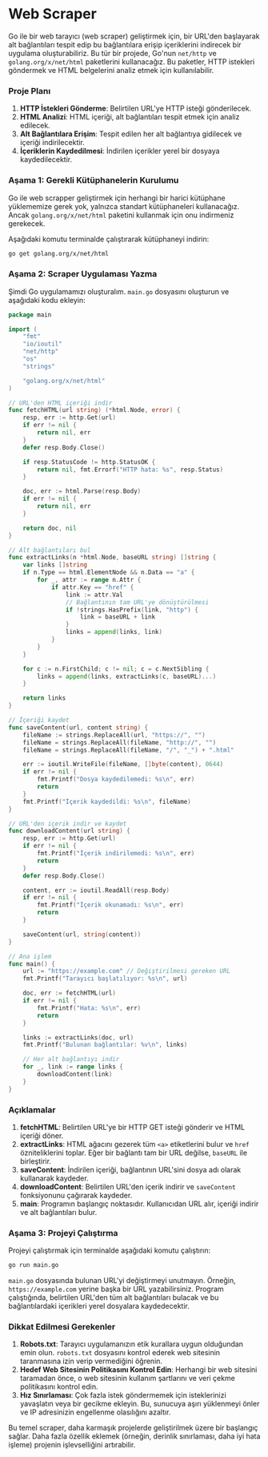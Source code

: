 # Web Scraper

Go ile bir web tarayıcı (web scraper) geliştirmek için, bir URL'den başlayarak alt bağlantıları tespit edip bu bağlantılara erişip içeriklerini indirecek bir uygulama oluşturabiliriz. Bu tür bir projede, Go'nun `net/http` ve `golang.org/x/net/html` paketlerini kullanacağız. Bu paketler, HTTP istekleri göndermek ve HTML belgelerini analiz etmek için kullanılabilir.

### Proje Planı

1. **HTTP İstekleri Gönderme**: Belirtilen URL'ye HTTP isteği gönderilecek.
2. **HTML Analizi**: HTML içeriği, alt bağlantıları tespit etmek için analiz edilecek.
3. **Alt Bağlantılara Erişim**: Tespit edilen her alt bağlantıya gidilecek ve içeriği indirilecektir.
4. **İçeriklerin Kaydedilmesi**: İndirilen içerikler yerel bir dosyaya kaydedilecektir.

### Aşama 1: Gerekli Kütüphanelerin Kurulumu

Go ile web scrapper geliştirmek için herhangi bir harici kütüphane yüklememize gerek yok, yalnızca standart kütüphaneleri kullanacağız. Ancak `golang.org/x/net/html` paketini kullanmak için onu indirmeniz gerekecek.

Aşağıdaki komutu terminalde çalıştırarak kütüphaneyi indirin:

```bash
go get golang.org/x/net/html
```

### Aşama 2: Scraper Uygulaması Yazma

Şimdi Go uygulamamızı oluşturalım. `main.go` dosyasını oluşturun ve aşağıdaki kodu ekleyin:

```go
package main

import (
	"fmt"
	"io/ioutil"
	"net/http"
	"os"
	"strings"

	"golang.org/x/net/html"
)

// URL'den HTML içeriği indir
func fetchHTML(url string) (*html.Node, error) {
	resp, err := http.Get(url)
	if err != nil {
		return nil, err
	}
	defer resp.Body.Close()

	if resp.StatusCode != http.StatusOK {
		return nil, fmt.Errorf("HTTP hata: %s", resp.Status)
	}

	doc, err := html.Parse(resp.Body)
	if err != nil {
		return nil, err
	}

	return doc, nil
}

// Alt bağlantıları bul
func extractLinks(n *html.Node, baseURL string) []string {
	var links []string
	if n.Type == html.ElementNode && n.Data == "a" {
		for _, attr := range n.Attr {
			if attr.Key == "href" {
				link := attr.Val
				// Bağlantının tam URL'ye dönüştürülmesi
				if !strings.HasPrefix(link, "http") {
					link = baseURL + link
				}
				links = append(links, link)
			}
		}
	}

	for c := n.FirstChild; c != nil; c = c.NextSibling {
		links = append(links, extractLinks(c, baseURL)...)
	}

	return links
}

// İçeriği kaydet
func saveContent(url, content string) {
	fileName := strings.ReplaceAll(url, "https://", "")
	fileName = strings.ReplaceAll(fileName, "http://", "")
	fileName = strings.ReplaceAll(fileName, "/", "_") + ".html"

	err := ioutil.WriteFile(fileName, []byte(content), 0644)
	if err != nil {
		fmt.Printf("Dosya kaydedilemedi: %s\n", err)
		return
	}
	fmt.Printf("İçerik kaydedildi: %s\n", fileName)
}

// URL'den içerik indir ve kaydet
func downloadContent(url string) {
	resp, err := http.Get(url)
	if err != nil {
		fmt.Printf("İçerik indirilemedi: %s\n", err)
		return
	}
	defer resp.Body.Close()

	content, err := ioutil.ReadAll(resp.Body)
	if err != nil {
		fmt.Printf("İçerik okunamadı: %s\n", err)
		return
	}

	saveContent(url, string(content))
}

// Ana işlem
func main() {
	url := "https://example.com" // Değiştirilmesi gereken URL
	fmt.Printf("Tarayıcı başlatılıyor: %s\n", url)

	doc, err := fetchHTML(url)
	if err != nil {
		fmt.Printf("Hata: %s\n", err)
		return
	}

	links := extractLinks(doc, url)
	fmt.Printf("Bulunan bağlantılar: %v\n", links)

	// Her alt bağlantıyı indir
	for _, link := range links {
		downloadContent(link)
	}
}
```

### Açıklamalar

1. **fetchHTML**: Belirtilen URL'ye bir HTTP GET isteği gönderir ve HTML içeriği döner.
2. **extractLinks**: HTML ağacını gezerek tüm `<a>` etiketlerini bulur ve `href` özniteliklerini toplar. Eğer bir bağlantı tam bir URL değilse, `baseURL` ile birleştirir.
3. **saveContent**: İndirilen içeriği, bağlantının URL'sini dosya adı olarak kullanarak kaydeder.
4. **downloadContent**: Belirtilen URL'den içerik indirir ve `saveContent` fonksiyonunu çağırarak kaydeder.
5. **main**: Programın başlangıç noktasıdır. Kullanıcıdan URL alır, içeriği indirir ve alt bağlantıları bulur.

### Aşama 3: Projeyi Çalıştırma

Projeyi çalıştırmak için terminalde aşağıdaki komutu çalıştırın:

```bash
go run main.go
```

`main.go` dosyasında bulunan URL'yi değiştirmeyi unutmayın. Örneğin, `https://example.com` yerine başka bir URL yazabilirsiniz. Program çalıştığında, belirtilen URL'den tüm alt bağlantıları bulacak ve bu bağlantılardaki içerikleri yerel dosyalara kaydedecektir.

### Dikkat Edilmesi Gerekenler

1. **Robots.txt**: Tarayıcı uygulamanızın etik kurallara uygun olduğundan emin olun. `robots.txt` dosyasını kontrol ederek web sitesinin taranmasına izin verip vermediğini öğrenin.
2. **Hedef Web Sitesinin Politikasını Kontrol Edin**: Herhangi bir web sitesini taramadan önce, o web sitesinin kullanım şartlarını ve veri çekme politikasını kontrol edin.
3. **Hız Sınırlaması**: Çok fazla istek göndermemek için isteklerinizi yavaşlatın veya bir gecikme ekleyin. Bu, sunucuya aşırı yüklenmeyi önler ve IP adresinizin engellenme olasılığını azaltır.

Bu temel scraper, daha karmaşık projelerde geliştirilmek üzere bir başlangıç sağlar. Daha fazla özellik eklemek (örneğin, derinlik sınırlaması, daha iyi hata işleme) projenin işlevselliğini artırabilir.